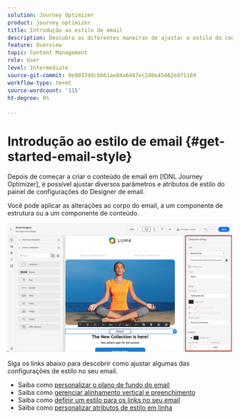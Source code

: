 ```yaml
---
solution: Journey Optimizer
product: journey optimizer
title: Introdução ao estilo de email
description: Descubra as diferentes maneiras de ajustar o estilo do conteúdo do email
feature: Overview
topic: Content Management
role: User
level: Intermediate
source-git-commit: 0e9037ddcbb61ae84a6487ec24be45462e871169
workflow-type: tm+mt
source-wordcount: '115'
ht-degree: 0%

---
```


# Introdução ao estilo de email {#get-started-email-style}

Depois de começar a criar o conteúdo de email em [!DNL Journey Optimizer], é possível ajustar diversos parâmetros e atributos de estilo do painel de configurações do Designer de email.

Você pode aplicar as alterações ao corpo do email, a um componente de estrutura ou a um componente de conteúdo.

![](assets/email_designer_content_components_settings.png)

Siga os links abaixo para descobrir como ajustar algumas das configurações de estilo no seu email.

* Saiba como [personalizar o plano de fundo do email](backgrounds.md)
* Saiba como [gerenciar alinhamento vertical e preenchimento](alignment-and-padding.md)
* Saiba como [definir um estilo para os links no seu email](styling-links.md)
* Saiba como [personalizar atributos de estilo em linha](inline-styling.md)